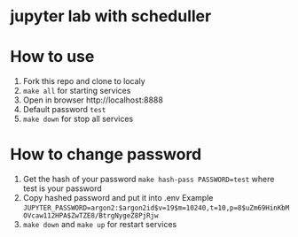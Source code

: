 # jupyter lab with scheduller

# How to use 

1. Fork this repo and clone to localy 
1. `make all` for starting services
1. Open in browser http://localhost:8888
1. Default password `test`
1. `make down` for stop all services

# How to change password

1. Get the hash of your password `make hash-pass PASSWORD=test` where test is your password
1. Copy hashed password and put it into .env 
Example `JUPYTER_PASSWORD=argon2:$argon2id$v=19$m=10240,t=10,p=8$uZm69HinKbMOVcaw112HPA$ZwTZE8/BtrgNygeZ8PjRjw`
1. `make down` and `make up` for restart services

